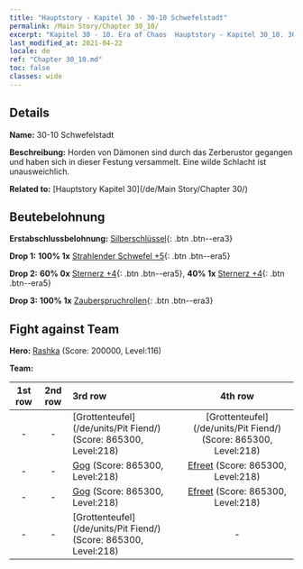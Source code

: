 ```yaml
---
title: "Hauptstory - Kapitel 30 - 30-10 Schwefelstadt"
permalink: /Main Story/Chapter 30_10/
excerpt: "Kapitel 30 - 10. Era of Chaos  Hauptstory - Kapitel 30_10. 30-10 Schwefelstadt"
last_modified_at: 2021-04-22
locale: de
ref: "Chapter 30_10.md"
toc: false
classes: wide
---
```


## Details

 **Name:** 30-10 Schwefelstadt

 **Beschreibung:** Horden von Dämonen sind durch das Zerberustor gegangen und haben sich in dieser Festung versammelt. Eine wilde Schlacht ist unausweichlich.

 **Related to:** [Hauptstory Kapitel 30](/de/Main Story/Chapter 30/)

## Beutebelohnung

 **Erstabschlussbelohnung:** [Silberschlüssel](/ItemsDE/con_693/){: .btn .btn--era3}

 **Drop 1:** **100% 1x** [Strahlender Schwefel +5](/ItemsDE/mat_99/){: .btn .btn--era5}

 **Drop 2:** **60% 0x** [Sternerz +4](/ItemsDE/mat_89/){: .btn .btn--era5}, **40% 1x** [Sternerz +4](/ItemsDE/mat_89/){: .btn .btn--era5}

 **Drop 3:** **100% 1x** [Zauberspruchrollen](/ItemsDE/con_694/){: .btn .btn--era3}


## Fight against Team
 **Hero:** [Rashka](/de/heroes/Rashka/) (Score: 200000, Level:116)

 **Team:**


  | 1st row | 2nd row | 3rd row | 4th row |
  |:----:|:----:|:----|:----:|
  | - | - | [Grottenteufel](/de/units/Pit Fiend/) (Score: 865300, Level:218)  | [Grottenteufel](/de/units/Pit Fiend/) (Score: 865300, Level:218)  |
  | - | - | [Gog](/de/units/Gog/) (Score: 865300, Level:218)  | [Efreet](/de/units/Efreeti/) (Score: 865300, Level:218)  |
  | - | - | [Gog](/de/units/Gog/) (Score: 865300, Level:218)  | [Efreet](/de/units/Efreeti/) (Score: 865300, Level:218)  |
  | - | - | [Grottenteufel](/de/units/Pit Fiend/) (Score: 865300, Level:218)  | - |


